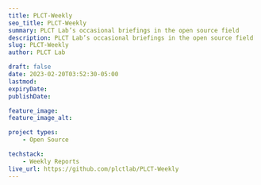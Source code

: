 ```yaml
---
title: PLCT-Weekly
seo_title: PLCT-Weekly
summary: PLCT Lab’s occasional briefings in the open source field
description: PLCT Lab’s occasional briefings in the open source field
slug: PLCT-Weekly
author: PLCT Lab

draft: false
date: 2023-02-20T03:52:30-05:00
lastmod: 
expiryDate: 
publishDate: 

feature_image: 
feature_image_alt: 

project types: 
    - Open Source

techstack:
    - Weekly Reports
live_url: https://github.com/plctlab/PLCT-Weekly
---
```


